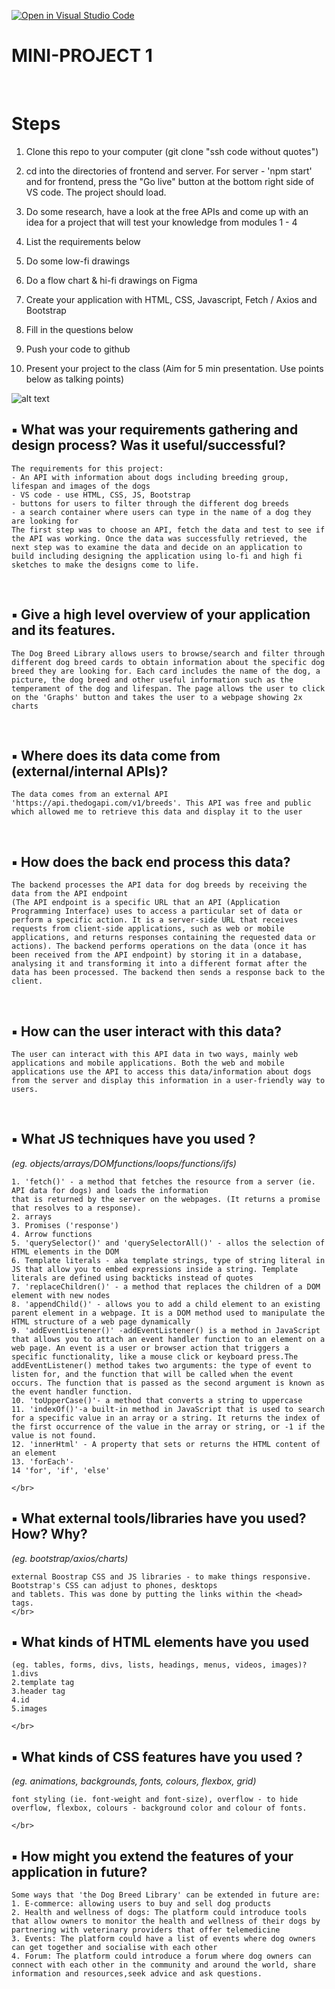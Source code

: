 [![Open in Visual Studio Code](https://classroom.github.com/assets/open-in-vscode-c66648af7eb3fe8bc4f294546bfd86ef473780cde1dea487d3c4ff354943c9ae.svg)](https://classroom.github.com/online_ide?assignment_repo_id=10602024&assignment_repo_type=AssignmentRepo)
</br>

# **MINI-PROJECT 1**

</br>

# Steps

1. Clone this repo to your computer (git clone "ssh code without quotes")
2. cd into the directories of frontend and server. For server - 'npm start' and for frontend, press the "Go live" button at the bottom right side of VS code. The project should load. 

3. Do some research, have a look at the free APIs and come up with an idea for a project that will test your knowledge from modules 1 - 4
4. List the requirements below
5. Do some low-fi drawings 
6. Do a flow chart & hi-fi drawings on Figma
7. Create your application with HTML, CSS, Javascript, Fetch / Axios and Bootstrap
8. Fill in the questions below
9. Push your code to github

10. Present your project to the class (Aim for 5 min presentation. Use points below as talking points)


![alt text](https://x4w8f4y8.rocketcdn.me/wp-content/uploads/2020/05/iod_h_tp_white_c.png)



## ▪ What was your requirements gathering and design process? Was it useful/successful?

```
The requirements for this project:
- An API with information about dogs including breeding group, lifespan and images of the dogs
- VS code - use HTML, CSS, JS, Bootstrap 
- buttons for users to filter through the different dog breeds 
- a search container where users can type in the name of a dog they are looking for 
The first step was to choose an API, fetch the data and test to see if the API was working. Once the data was successfully retrieved, the next step was to examine the data and decide on an application to build including designing the application using lo-fi and high fi sketches to make the designs come to life. 
```
</br>

## ▪ Give a high level overview of your application and its features.

```
The Dog Breed Library allows users to browse/search and filter through different dog breed cards to obtain information about the specific dog breed they are looking for. Each card includes the name of the dog, a picture, the dog breed and other useful information such as the temperament of the dog and lifespan. The page allows the user to click on the 'Graphs' button and takes the user to a webpage showing 2x charts 
```

</br>

## ▪ Where does its data come from (external/internal APIs)?

```
The data comes from an external API 'https://api.thedogapi.com/v1/breeds'. This API was free and public which allowed me to retrieve this data and display it to the user
```
</br>

## ▪ How does the back end process this data?

```
The backend processes the API data for dog breeds by receiving the data from the API endpoint
(The API endpoint is a specific URL that an API (Application Programming Interface) uses to access a particular set of data or perform a specific action. It is a server-side URL that receives requests from client-side applications, such as web or mobile applications, and returns responses containing the requested data or actions). The backend performs operations on the data (once it has been received from the API endpoint) by storing it in a database, analysing it and transforming it into a different format after the data has been processed. The backend then sends a response back to the client.  
```
</br>

## ▪ How can the user interact with this data?
```
The user can interact with this API data in two ways, mainly web applications and mobile applications. Both the web and mobile applications use the API to access this data/information about dogs from the server and display this information in a user-friendly way to users.
```
</br>

## ▪ What JS techniques have you used ?
*(eg. objects/arrays/DOMfunctions/loops/functions/ifs)*
```
1. 'fetch()' - a method that fetches the resource from a server (ie. API data for dogs) and loads the information 
that is returned by the server on the webpages. (It returns a promise that resolves to a response).
2. arrays 
3. Promises ('response')
4. Arrow functions
5. 'querySelector()' and 'querySelectorAll()' - allos the selection of HTML elements in the DOM
6. Template literals - aka template strings, type of string literal in JS that allow you to embed expressions inside a string. Template literals are defined using backticks instead of quotes
7. 'replaceChildren()' - a method that replaces the children of a DOM element with new nodes
8. 'appendChild()' - allows you to add a child element to an existing parent element in a webpage. It is a DOM method used to manipulate the HTML structure of a web page dynamically
9. 'addEventListener()' -addEventListener() is a method in JavaScript that allows you to attach an event handler function to an element on a web page. An event is a user or browser action that triggers a specific functionality, like a mouse click or keyboard press.The addEventListener() method takes two arguments: the type of event to listen for, and the function that will be called when the event occurs. The function that is passed as the second argument is known as the event handler function.
10. 'toUpperCase()'- a method that converts a string to uppercase
11. 'indexOf()'-a built-in method in JavaScript that is used to search for a specific value in an array or a string. It returns the index of the first occurrence of the value in the array or string, or -1 if the value is not found.
12. 'innerHtml' - A property that sets or returns the HTML content of an element
13. 'forEach'-
14 'for', 'if', 'else' 

</br>
```
## ▪ What external tools/libraries have you used? How? Why?
*(eg. bootstrap/axios/charts)*
```
external Boostrap CSS and JS libraries - to make things responsive. Bootstrap's CSS can adjust to phones, desktops
and tablets. This was done by putting the links within the <head> tags.
</br>
```
## ▪ What kinds of HTML elements have you used
```
(eg. tables, forms, divs, lists, headings, menus, videos, images)?
1.divs
2.template tag
3.header tag
4.id
5.images

</br>
```
## ▪ What kinds of CSS features have you used ?
*(eg. animations, backgrounds, fonts, colours, flexbox, grid)*
```
font styling (ie. font-weight and font-size), overflow - to hide overflow, flexbox, colours - background color and colour of fonts. 

</br>
```
## ▪ How might you extend the features of your application in future?

```
Some ways that 'the Dog Breed Library' can be extended in future are:
1. E-commerce: allowing users to buy and sell dog products 
2. Health and wellness of dogs: The platform could introduce tools that allow owners to monitor the health and wellness of their dogs by partnering with veterinary providers that offer telemedicine
3. Events: The platform could have a list of events where dog owners can get together and socialise with each other
4. Forum: The platform could introduce a forum where dog owners can connect with each other in the community and around the world, share information and resources,seek advice and ask questions. 
```


</br></br></br></br></br>



